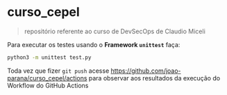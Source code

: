 # curso_cepel 

> repositório referente ao curso de DevSecOps de Claudio Miceli

Para executar os testes usando o **Framework `unittest`** faça:

```bash
python3 -m unittest test.py
```

Toda vez que fizer `git push` acesse https://github.com/joao-parana/curso_cepel/actions para observar aos resultados da execução do Workflow do GitHub Actions
